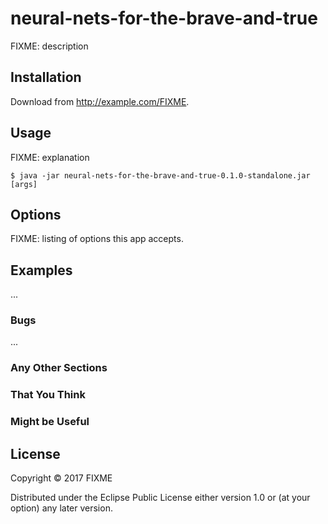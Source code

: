 # neural-nets-for-the-brave-and-true

FIXME: description

## Installation

Download from http://example.com/FIXME.

## Usage

FIXME: explanation

    $ java -jar neural-nets-for-the-brave-and-true-0.1.0-standalone.jar [args]

## Options

FIXME: listing of options this app accepts.

## Examples

...

### Bugs

...

### Any Other Sections
### That You Think
### Might be Useful

## License

Copyright © 2017 FIXME

Distributed under the Eclipse Public License either version 1.0 or (at
your option) any later version.
